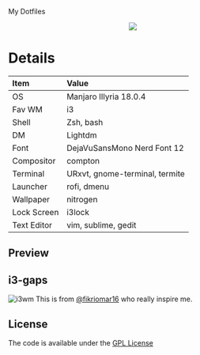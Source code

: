 My Dotfiles

<p align="center">
	<a name="top" href="https://github.com/alessandrochen/dotfiles"><img src="http://dotfiles.github.io/images/dotfiles-logo.png">
	</a>
</p>

# Details

| Item | Value |
| :--- | :---- |
| OS | Manjaro Illyria 18.0.4 |
| Fav WM | i3 |
| Shell | Zsh, bash |
| DM | Lightdm |
| Font | DejaVuSansMono Nerd Font 12 |
| Compositor | compton |
| Terminal | URxvt, gnome-terminal, termite |
| Launcher | rofi, dmenu |
| Wallpaper | nitrogen |
| Lock Screen | i3lock |
| Text Editor | vim, sublime, gedit |

## Preview

## i3-gaps
![i3wm](https://i.imgur.com/XooeFi8.png)
This is from [@fikriomar16](https://github.com/fikriomar16) who really inspire me.

## License
The code is available under the [GPL License](https://github.com/AlessandroChen/dotfiles/blob/master/LICENSE.md)

